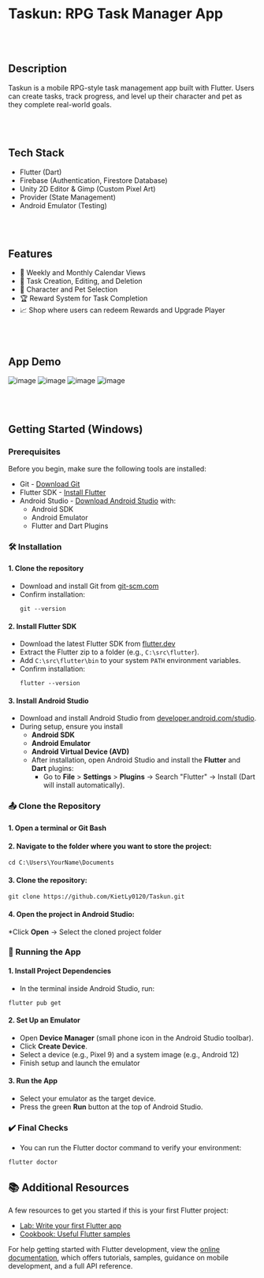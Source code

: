 # Taskun: RPG Task Manager App

<br></br>

## Description

Taskun is a mobile RPG-style task management app built with Flutter. Users can create tasks, track progress, and level up their character and pet as they complete real-world goals.

<br></br>

## Tech Stack
- Flutter (Dart)
- Firebase (Authentication, Firestore Database)
- Unity 2D Editor & Gimp (Custom Pixel Art)
- Provider (State Management)
- Android Emulator (Testing)

<br></br>

## Features

- 📅 Weekly and Monthly Calendar Views
- 🎯 Task Creation, Editing, and Deletion
- 🧙 Character and Pet Selection
- 🏆 Reward System for Task Completion
- 📈 Shop where users can redeem Rewards and Upgrade Player

<br></br>

## App Demo
![image](https://github.com/user-attachments/assets/345f62cf-b668-482d-b75e-876a2f5be383) ![image](https://github.com/user-attachments/assets/c487383e-51f9-4928-9373-67366f5c350e) ![image](https://github.com/user-attachments/assets/593908fe-d5ed-4bea-a644-5613fb6c5b12)
 ![image](https://github.com/user-attachments/assets/7717787c-75e0-4f31-801e-23eceeb8a81b)

<br></br>

## Getting Started (Windows)

### Prerequisites
Before you begin, make sure the following tools are installed:

* Git - [Download Git](https://git-scm.com/downloads)
* Flutter SDK - [Install Flutter](https://docs.flutter.dev/get-started/install)
* Android Studio - [Download Android Studio](https://developer.android.com/studio?gad_source=1&gbraid=0AAAAAC-IOZl3O8pgYH5podY2uyhpbWY3l&gclid=Cj0KCQjw5azABhD1ARIsAA0WFUGvoSISEaIxP171MAsk2colnEaVIA2-Rngk6yDCKoS67xaHt3a8lP0aAhcBEALw_wcB&gclsrc=aw.ds) with:
  - Android SDK
  - Android Emulator
  - Flutter and Dart Plugins

### 🛠️ Installation
#### 1. Clone the repository
* Download and install Git from [git-scm.com](https://git-scm.com/downloads)
* Confirm installation:
  ```
  git --version
   ```
#### 2. Install Flutter SDK
* Download the latest Flutter SDK from [flutter.dev](https://docs.flutter.dev/get-started/install)
* Extract the Flutter zip to a folder (e.g., ```C:\src\flutter```).
* Add ```C:\src\flutter\bin``` to your system ```PATH``` environment variables.
* Confirm installation:
  ```
  flutter --version
  ```
#### 3. Install Android Studio
* Download and install Android Studio from [developer.android.com/studio](https://developer.android.com/studio).
* During setup, ensure you install
  - **Android SDK**
  - **Android Emulator**
  - **Android Virtual Device (AVD)**
  - After installation, open Android Studio and install the **Flutter** and **Dart** plugins:
    * Go to **File** > **Settings** > **Plugins** -> Search "Flutter" -> Install (Dart will install automatically).
### 📤 Clone the Repository
#### 1. Open a terminal or Git Bash
#### 2. Navigate to the folder where you want to store the project:
```
cd C:\Users\YourName\Documents
```
#### 3. Clone the repository:
```
git clone https://github.com/KietLy0120/Taskun.git
```
#### 4. Open the project in Android Studio:
   *Click **Open** -> Select the cloned project folder
### 🚀 Running the App
#### 1. Install Project Dependencies
* In the terminal inside Android Studio, run:
```
flutter pub get
```
#### 2. Set Up an Emulator
* Open **Device Manager** (small phone icon in the Android Studio toolbar).
* Click **Create Device**.
* Select a device (e.g., Pixel 9) and a system image (e.g., Android 12)
* Finish setup and launch the emulator
#### 3. Run the App
* Select your emulator as the target device.
* Press the green **Run** button at the top of Android Studio.
### ✔️ Final Checks
* You can run the Flutter doctor command to verify your environment:
```
flutter doctor
```


## 📚 Additional Resources
A few resources to get you started if this is your first Flutter project:

- [Lab: Write your first Flutter app](https://docs.flutter.dev/get-started/codelab)
- [Cookbook: Useful Flutter samples](https://docs.flutter.dev/cookbook)

For help getting started with Flutter development, view the
[online documentation](https://docs.flutter.dev/), which offers tutorials,
samples, guidance on mobile development, and a full API reference.
